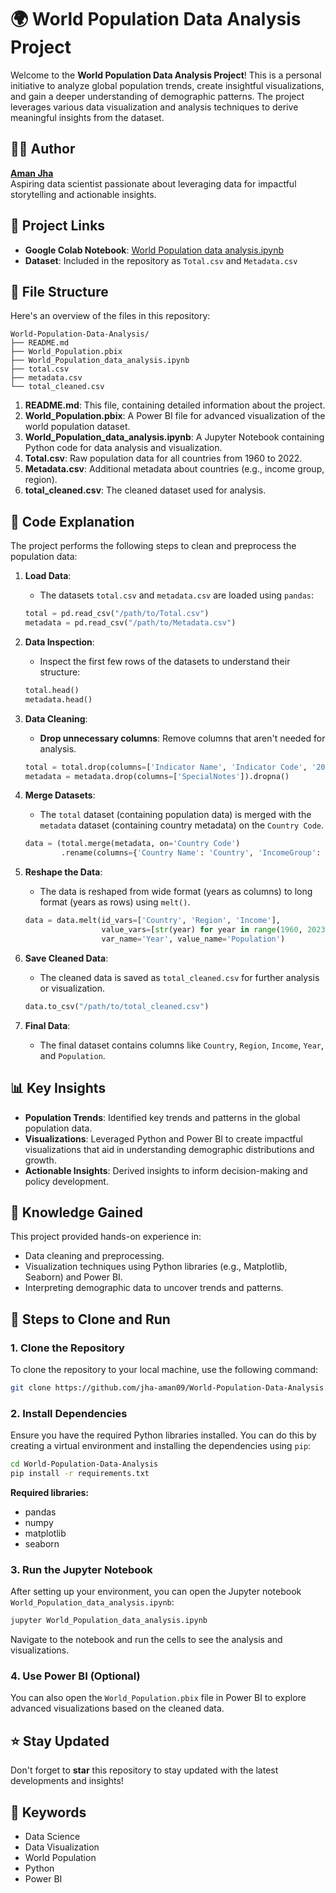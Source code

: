 # 🌍 World Population Data Analysis Project

Welcome to the **World Population Data Analysis Project**! This is a personal initiative to analyze global population trends, create insightful visualizations, and gain a deeper understanding of demographic patterns. The project leverages various data visualization and analysis techniques to derive meaningful insights from the dataset.

## 👨‍💻 Author
**[Aman Jha](github.com/jha-aman09)**  
Aspiring data scientist passionate about leveraging data for impactful storytelling and actionable insights.

## 🔗 Project Links
- **Google Colab Notebook**: [World Population data analysis.ipynb](https://colab.research.google.com/drive/1hqWHEV4Te2nJe0maH8p4-QsLVL_Yzhuv?usp=sharing)
- **Dataset**: Included in the repository as `Total.csv` and `Metadata.csv`

## 📂 File Structure
Here's an overview of the files in this repository:
```
World-Population-Data-Analysis/
├── README.md
├── World_Population.pbix
├── World_Population_data_analysis.ipynb
├── total.csv
├── metadata.csv
└── total_cleaned.csv
```

1. **README.md**: This file, containing detailed information about the project.
2. **World_Population.pbix**: A Power BI file for advanced visualization of the world population dataset.
3. **World_Population_data_analysis.ipynb**: A Jupyter Notebook containing Python code for data analysis and visualization.
4. **Total.csv**: Raw population data for all countries from 1960 to 2022.
5. **Metadata.csv**: Additional metadata about countries (e.g., income group, region).
6. **total_cleaned.csv**: The cleaned dataset used for analysis.

## 📜 Code Explanation

The project performs the following steps to clean and preprocess the population data:

1. **Load Data**:
   - The datasets `total.csv` and `metadata.csv` are loaded using `pandas`:
   ```python
   total = pd.read_csv("/path/to/Total.csv")
   metadata = pd.read_csv("/path/to/Metadata.csv")
   ```

2. **Data Inspection**:
   - Inspect the first few rows of the datasets to understand their structure:
   ```python
   total.head()  
   metadata.head()
   ```

3. **Data Cleaning**:
   - **Drop unnecessary columns**: Remove columns that aren't needed for analysis.
   ```python
   total = total.drop(columns=['Indicator Name', 'Indicator Code', '2023']).dropna()
   metadata = metadata.drop(columns=['SpecialNotes']).dropna()
   ```

4. **Merge Datasets**:
   - The `total` dataset (containing population data) is merged with the `metadata` dataset (containing country metadata) on the `Country Code`.
   ```python
   data = (total.merge(metadata, on='Country Code')
           .rename(columns={'Country Name': 'Country', 'IncomeGroup': 'Income'}))
   ```

5. **Reshape the Data**:
   - The data is reshaped from wide format (years as columns) to long format (years as rows) using `melt()`.
   ```python
   data = data.melt(id_vars=['Country', 'Region', 'Income'],
                    value_vars=[str(year) for year in range(1960, 2023)],
                    var_name='Year', value_name='Population')
   ```

6. **Save Cleaned Data**:
   - The cleaned data is saved as `total_cleaned.csv` for further analysis or visualization.
   ```python
   data.to_csv("/path/to/total_cleaned.csv")
   ```

7. **Final Data**:
   - The final dataset contains columns like `Country`, `Region`, `Income`, `Year`, and `Population`.

## 📊 Key Insights
- **Population Trends**: Identified key trends and patterns in the global population data.
- **Visualizations**: Leveraged Python and Power BI to create impactful visualizations that aid in understanding demographic distributions and growth.
- **Actionable Insights**: Derived insights to inform decision-making and policy development.

## 🧠 Knowledge Gained
This project provided hands-on experience in:
- Data cleaning and preprocessing.
- Visualization techniques using Python libraries (e.g., Matplotlib, Seaborn) and Power BI.
- Interpreting demographic data to uncover trends and patterns.

## 🚀 Steps to Clone and Run

### 1. Clone the Repository
To clone the repository to your local machine, use the following command:
```bash
git clone https://github.com/jha-aman09/World-Population-Data-Analysis.git
```

### 2. Install Dependencies
Ensure you have the required Python libraries installed. You can do this by creating a virtual environment and installing the dependencies using `pip`:
```bash
cd World-Population-Data-Analysis
pip install -r requirements.txt
```

**Required libraries:**
- pandas
- numpy
- matplotlib
- seaborn

### 3. Run the Jupyter Notebook
After setting up your environment, you can open the Jupyter notebook `World_Population_data_analysis.ipynb`:
```bash
jupyter World_Population_data_analysis.ipynb
```
Navigate to the notebook and run the cells to see the analysis and visualizations.

### 4. Use Power BI (Optional)
You can also open the `World_Population.pbix` file in Power BI to explore advanced visualizations based on the cleaned data.

## ⭐ Stay Updated
Don't forget to **star** this repository to stay updated with the latest developments and insights!

## 📑 Keywords
- Data Science
- Data Visualization
- World Population
- Python
- Power BI
